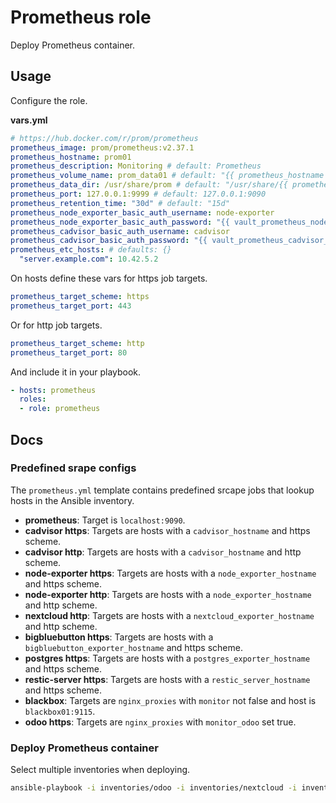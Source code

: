# Prometheus role

Deploy Prometheus container.

## Usage

Configure the role.

**vars.yml**

```yml
# https://hub.docker.com/r/prom/prometheus
prometheus_image: prom/prometheus:v2.37.1
prometheus_hostname: prom01
prometheus_description: Monitoring # default: Prometheus
prometheus_volume_name: prom_data01 # default: "{{ prometheus_hostname }}"
prometheus_data_dir: /usr/share/prom # default: "/usr/share/{{ prometheus_hostname }}"
prometheus_port: 127.0.0.1:9999 # default: 127.0.0.1:9090
prometheus_retention_time: "30d" # default: "15d"
prometheus_node_exporter_basic_auth_username: node-exporter
prometheus_node_exporter_basic_auth_password: "{{ vault_prometheus_node_exporter_basic_auth_password }}"
prometheus_cadvisor_basic_auth_username: cadvisor
prometheus_cadvisor_basic_auth_password: "{{ vault_prometheus_cadvisor_basic_auth_password }}"
prometheus_etc_hosts: # defaults: {}
  "server.example.com": 10.42.5.2
```

On hosts define these vars for https job targets.

```yml
prometheus_target_scheme: https
prometheus_target_port: 443
```

Or for http job targets.

```yml
prometheus_target_scheme: http
prometheus_target_port: 80
```

And include it in your playbook.

```yml
- hosts: prometheus
  roles:
  - role: prometheus
```

## Docs

### Predefined srape configs

The `prometheus.yml` template contains predefined srcape jobs that lookup hosts in the Ansible inventory.

* **prometheus**: Target is `localhost:9090`.
* **cadvisor https**: Targets are hosts with a `cadvisor_hostname` and https scheme.
* **cadvisor http**: Targets are hosts with a `cadvisor_hostname` and http scheme.
* **node-exporter https**: Targets are hosts with a `node_exporter_hostname` and https scheme.
* **node-exporter http**: Targets are hosts with a `node_exporter_hostname` and http scheme.
* **nextcloud http**: Targets are hosts with a `nextcloud_exporter_hostname` and http scheme.
* **bigbluebutton https**: Targets are hosts with a `bigbluebutton_exporter_hostname` and https scheme.
* **postgres https**: Targets are hosts with a `postgres_exporter_hostname` and https scheme.
* **restic-server https**: Targets are hosts with a `restic_server_hostname` and https scheme.
* **blackbox**: Targets are `nginx_proxies` with `monitor` not false and host is `blackbox01:9115`.
* **odoo https**: Targets are `nginx_proxies` with `monitor_odoo` set true.

### Deploy Prometheus container

Select multiple inventories when deploying.

```bash
ansible-playbook -i inventories/odoo -i inventories/nextcloud -i inventories/setup play_setup.yml -l prometheus -t prometheus
```

